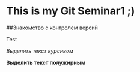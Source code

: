 # This is my Git Seminar1 ;)

##Знакомство с контролем версий

Test 

*Выделить текст курсивом*

**Выделить текст полужирным**